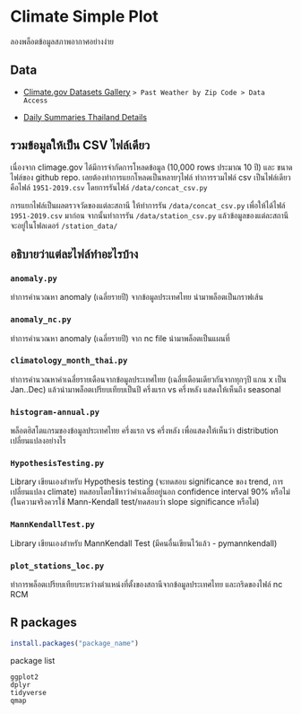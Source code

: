 # Climate Simple Plot

ลองพล็อตข้อมูลสภาพอากาศอย่างง่าย

## Data

- [Climate.gov Datasets Gallery](https://www.climate.gov/maps-data/datasets) `> Past Weather by Zip Code > Data Access`

- [Daily Summaries Thailand Details](https://www.ncdc.noaa.gov/cdo-web/datasets/GHCND/locations/FIPS:TH/detail)

## รวมข้อมูลให้เป็น CSV ไฟล์เดียว

เนื่องจาก climage.gov ได้มีการจำกัดการโหลดข้อมูล (10,000 rows ประมาณ 10 ปี) และ ขนาดไฟล์ของ github repo. เลยต้องทำการแยกโหลดเป็นหลายๆไฟล์ ทำการรวมไฟล์ csv เป็นไฟล์เดียวคือไฟล์ `1951-2019.csv`
โดยการรันไฟล์ `/data/concat_csv.py`

การแยกไฟล์เป็นผลตรวจวัดของแต่ละสถานี ให้ทำการรัน `/data/concat_csv.py` เพื่อให้ได้ไฟล์ `1951-2019.csv` มาก่อน จากนั้นทำการรัน `/data/station_csv.py` แล้วข้อมูลของแต่ละสถานีจะอยู่ในโฟลเดอร์ `/station_data/`

## อธิบายว่าแต่ละไฟล์ทำอะไรบ้าง

### `anomaly.py`

ทำการคำนวณหา anomaly (เฉลี่ยรายปี) จากข้อมูลประเทศไทย นำมาพล็อตเป็นกราฟเส้น

### `anomaly_nc.py`

ทำการคำนวณหา anomaly (เฉลี่ยรายปี) จาก nc file นำมาพล็อตเป็นแผนที่

### `climatology_month_thai.py`

ทำการคำนวณหาค่าเฉลี่ยรายเดือนจากข้อมูลประเทศไทย (เฉลี่ยเดือนเดียวกันจากทุกๆปี แกน x เป็น Jan..Dec) แล้วนำมาพล็อตเปรียบเทียบเป็นปี ครึ่งแรก vs ครึ่งหลัง แสดงให้เห็นถึง seasonal

### `histogram-annual.py`

พล็อตฮิสโตแกรมของข้อมูลประเทศไทย ครึ่งแรก vs ครึ่งหลัง เพื่อแสดงให้เห็นว่า distribution เปลี่ยนแปลงอย่างไร

### `HypothesisTesting.py`

Library เขียนเองสำหรับ Hypothesis testing (จะทดสอบ significance ของ trend, การเปลี่ยนแปลง climate) ทดสอบโดยใช้หาว่าค่าเฉลี่ยอยู่นอก confidence interval 90% หรือไม่ (ในความจริงควรใช้ Mann-Kendall test/ทดสอบว่า slope significance หรือไม่)

### `MannKendallTest.py`

Library เขียนเองสำหรับ MannKendall Test (มีคนอื่นเขียนไว้แล้ว - pymannkendall)

### `plot_stations_loc.py`

ทำการพล็อตเปรียบเทียบระหว่างตำแหน่งที่ตั้งของสถานีจากข้อมูลประเทศไทย และกริดของไฟล์ nc RCM


## R packages
```R
install.packages("package_name")
```
package list
```
ggplot2
dplyr
tidyverse
qmap
```
